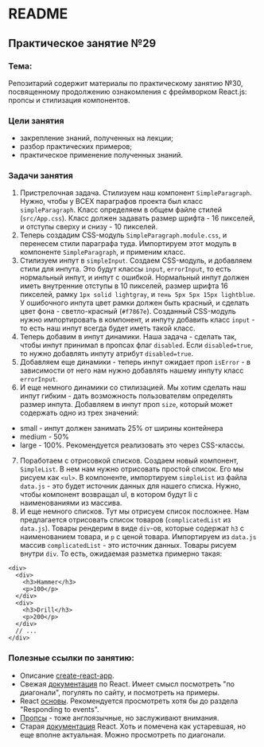 # README

## Практическое занятие №29

### Тема:

Репозитарий содержит материалы по практическому занятию №30, посвященному продолжению ознакомления с фреймворком React.js: пропсы и стилизация компонентов.

### Цели занятия
- закрепление знаний, полученных на лекции;
- разбор практических примеров;
- практическое применение полученных знаний.

### Задачи занятия
1. Пристрелочная задача. Стилизуем наш компонент `SimpleParagraph`. Нужно, чтобы у ВСЕХ параграфов проекта был класс `simpleParagraph`. Класс определяем в общем файле стилей (`src/App.css`). Класс должен задавать размер шрифта - 16 пикселей, и отступы сверху и снизу - 10 пикселей.
2. Теперь создадим CSS-модуль `SimpleParagraph.module.css`, и перенесем стили параграфа туда. Импортируем этот модуль в компоненте `SimpleParagraph`, и применим класс.
3. Стилизуем инпут в `simpleInput`. Создаем CSS-модуль, и добавляем стили для инпута. Это будут классы `input`, `errorInput`, то есть нормальный инпут, и инпут с ошибкой. Нормальный инпут должен иметь внутренние отступы в 10 пикселей, размер шрифта 16 пикселей, рамку `1px solid lightgray`, и `тень 5px 5px 15px lightblue`. У ошибочного инпута цвет рамки должен быть красный, и сделать цвет фона - светло-красный (`#f7867e`). Созданный CSS-модуль нужно импортировать в компонент, и инпуту добавить класс `input` - то есть наш инпут всегда будет иметь такой класс.
4. Теперь добавим в инпут динамики. Наша задача - сделать так, чтобы инпут принимал в пропсах флаг `disabled`. Если `disabled=true`, то нужно добавлять инпуту атрибут `disabled=true`.
5. Добавляем еще динамики - теперь инпут ожидает проп `isError` - в зависимости от него нам нужно добавлять нашему инпуту класс `errorInput`.
6. И еще немного динамики со стилизацией. Мы хотим сделать наш инпут гибким - дать возможность пользователям определять размер инпута. Добавляем в инпут проп `size`, который может содержать одно из трех значений:
 - small - инпут должен занимать 25% от ширины контейнера
 - medium - 50%
 - large - 100%.
Рекомендуется реализовать это через CSS-классы.
7. Поработаем с отрисовкой списков. Создаем новый компонент, `SimpleList`. В нем нам нужно отрисовать простой список. Его мы рисуем как `<ul>`. В компоненте, импортируем `simpleList` из файла `data.js` - это будет источник данных для нашего списка. Нужно, чтобы компонент возвращал ul, в котором будут li с наименованиями из массива.
8. И еще немного списков. Тут мы отрисуем список посложнее. Нам предлагается отрисовать список товаров (`complicatedList` из `data.js`). Товары рендерим в виде `div`-ов, которые содержат `h3` с наименованием товара, и `p` с ценой товара. Импортируем из `data.js` массив `complicatedList` - это источник данных. Товары рисуем внутри `div`. То есть, ожидаемая разметка примерно такая:
```
<div>
  <div>
    <h3>Hammer</h3>
    <p>100</p>
  </div>
  <div>
    <h3>Drill</h3>
    <p>200</p>
  </div>
  // ...
</div>
```

### Полезные ссылки по занятию:
 - Описание [create-react-app](https://create-react-app.dev/).
 - Свежая [документация](https://react.dev/) по React. Имеет смысл посмотреть "по диагонали", погулять по сайту, и посмотреть на примеры.
 - React [основы](https://react.dev/learn). Рекомендуется просмотреть хотя бы до раздела "Responding to events".
 - [Пропсы](https://www.w3schools.com/react/react_props.asp) - тоже англоязычные, но заслуживают внимания.
 - Старая [документация](https://legacy.reactjs.org/docs/components-and-props.html) React. Хоть и помечена как устаревшая, но еще вполне актуальная. Можно просмотреть по диагонали.
